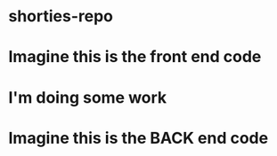 # shorties-repo
# Imagine this is the front end code
# I'm doing some work
# Imagine this is the BACK end code
